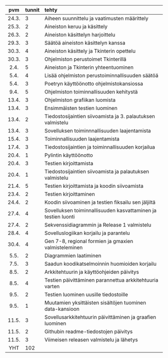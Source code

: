 | pvm | tunnit | tehty  |
| :----:|:-----| :-----|
| 24.3.| 3    | Aiheen suunnittelu ja vaatimusten määrittely                   |
| 25.3.| 2    | Aineiston keruu ja käsittely                                   |
| 26.3.| 2    | Aineiston käsittelyn harjoittelu                               |
| 29.3.| 3    | Säätöä aineiston käsittelyn kanssa                             |
| 30.3.| 4    | Aineiston käsittely ja Tkinterin opettelu                      |
| 30.3.| 3    | Ohjelmiston perustoimet Tkinterillä                            | 
| 2.4. | 5    | Aineiston ja Tkinterin yhteentuominen                          |
| 5.4. | 4    | Lisää ohjelmiston perustoiminnallisuuden säätöä                |
| 5.4. | 3    | Poetryn käyttöönotto ohjelmistokansiossa                       | 
| 9.4. | 5    | Ohjelmiston toiminnallisuuden kehitystä                        |
| 13.4.| 3    | Ohjelmiston grafiikan luomista                                 |
| 13.4.| 3    | Ensimmäisten testien luominen                                  |
| 13.4.| 2    | Tiedostosijaintien siivoamista ja 3. palautuksen valmistelu    |
| 13.4.| 3    | Sovelluksen toiminnnallisuuden laajentamista                   |
| 15.4.| 3    | Toiminnallisuuden laajentamista                                |
| 17.4.| 3    | Tiedostosijaintien ja toiminnallisuuden korjailua              |
| 20.4.| 1    | Pylintin käyttöönotto                                          |
| 20.4.| 3    | Testien kirjoittamista                                         |
| 20.4.| 1    | Tiedostosijaintien siivoamista ja palautuksen valmistelu       |
| 21.4.| 5    | Testien kirjoittamista ja koodin siivoamista                   |
| 23.4.| 2    | Testien kirjoittaminen                                         |
| 24.4.| 2    | Koodin siivoaminen ja testien fiksailu sen jäljiltä            |
| 27.4.| 4    | Sovelluksen toiminnallisuuden kasvattaminen ja testien luonti  |
| 27.4.| 2    | Sekvenssidiagrammin ja Release 1 valmistelu                    |
| 28.4.| 4    | Sovelluslogiikan korjailu ja parantelu                         |
| 30.4.| 4    | Gen 7-8, regional formien ja gmaxien valmisteleminen           |
| 5.5. | 2    | Diagrammien laatiminen                                         |
| 7.5. | 3    | Saadun koodikatselmoinnin huomioiden korjailu                  |
| 8.5. | 2    | Arkkitehtuurin ja käyttöohjeiden päivitys                      |
| 8.5. | 4    | Testien päivittäminen parannettua arkkitehtuuria varten        |
| 9.5. | 2    | Testien luominen uusille tiedostoille                          |
| 9.5. | 1    | Muutamien yksittäisten sisältöjen tuominen data-kansioon       |
| 11.5.| 3    | Sovellusarkkitehtuurin päivittäminen ja graafien luominen      |
| 11.5.| 2    | Githubin readme-tiedostojen päivitys                           |
| 11.5.| 3    | Viimeisen releasen valmistelu ja lähetys                       |
|YHT   | 102   |                                                               |
